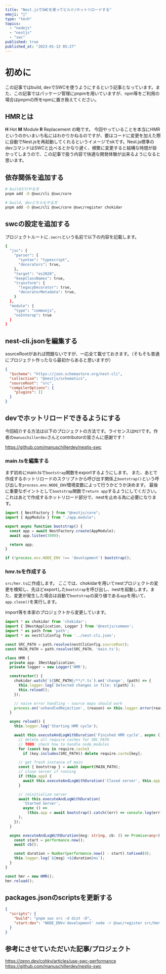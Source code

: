 ```yaml
---
title: "Nest.jsでSWCを使ってビルド/ホットリロードする"
emoji: "💪"
type: "tech"
topics:
  - "nodejs"
  - "nestjs"
  - "swc"
published: true
published_at: "2023-01-13 05:27"
---
```


# 初めに

この記事ではbuild, devでSWCを使うようにするという記事となっています。また、この記事ではパッケージ管理にpnpmを用いていますが、npm等をご利用の場合はpnpmの所をnpmに置き換えてください。

## HMRとは

**H** Hot
**M** Module
**R** Replacement
の略です。
今回やっていることを本当にHMRというのかいまいち私にはわかりかねるのですが、要はコードに変更を加えた際に自動でNest.jsを再起動してくれるというイメージでokです。Nest.js標準のdevコマンドはSWCと比べるとかなり遅く、頻繁に変更すると結構な時間が掛かってしまうので、この記事で扱う内容で快適な開発体験が出来るようになると思います。



## 依存関係を追加する

```bash
# buildだけやる方
pnpm add -D @swc/cli @swc/core

# build, devどちらもやる方
pnpm add -D @swc/cli @swc/core @swc/register chokidar
```

## swcの設定を追加する

プロジェクトルートに`.swcrc`という名前で以下の内容を記載します。

```bash
{
  "jsc": {
    "parser": {
      "syntax": "typescript",
      "decorators": true,
    },
    "target": "es2020",
    "keepClassNames": true,
    "transform": {
      "legacyDecorator": true,
      "decoratorMetadata": true,
    }
  },
  "module": {
    "type": "commonjs",
    "noInterop": true
  }
}
```

## nest-cli.jsonを編集する

sourceRootがあれば問題ないですが、一応全て載せておきます。（そもそも普通にプロジェクト作ったなら最初からあると思いますが）

```json
{
  "$schema": "https://json.schemastore.org/nest-cli",
  "collection": "@nestjs/schematics",
  "sourceRoot": "src",
  "compilerOptions": {
    "plugins": []
  }
}
```

## devでホットリロードできるようにする

今回紹介する方法は以下のプロジェクトの方法です。ライセンスは`MIT`です。作者の`manuschillerdev`さんとcontributorの皆さんに感謝です！

https://github.com/manuschillerdev/nestjs-swc


### main.tsを編集する

まず初めにmain.tsで`bootstrap`関数をexportするようにします。
また、あとで作成するホットリロードのスクリプトから呼び出す関係上`bootstrap()`という呼び出しを`process.env.NODE_ENV`環境変数によって行うかどうか決めます。
最後に重要なポイントとして`bootstrap`関数で`return app`するようにしてください。これはあとで作成するホットリロード部分で、nestを止める為に必要になります。
```ts
import { NestFactory } from "@nestjs/core";
import { AppModule } from "./app.module";

export async function bootstrap() {
  const app = await NestFactory.create(AppModule);
  await app.listen(3000);

  return app;
}

if (!process.env.NODE_ENV !== 'development') bootstrap();
```

### hmr.tsを作成する

`src/hmr.ts`に作成します。
ここでは、chokidarを用いてnestプロジェクトの変更を検知し、先ほどexportした`bootstrap`を呼び出し、nestを起動します。また、変更が発生した場合は自動で`bootstrap`の戻り値である`app`を用いて、`app.close()`を実行します。

import等を本家のプロジェクトから変更しています。

```ts
import * as chokidar from 'chokidar';
import { INestApplication, Logger } from '@nestjs/common';
import * as path from 'path';
import * as nestCliConfig from '../nest-cli.json';

const SRC_PATH = path.resolve(nestCliConfig.sourceRoot);
const MAIN_PATH = path.resolve(SRC_PATH, 'main.ts');

class HMR {
  private app: INestApplication;
  private logger = new Logger('HMR');

  constructor() {
    chokidar.watch(`${SRC_PATH}/**/*.ts`).on('change', (path) => {
      this.logger.log(`Detected changes in file: ${path}`);
      this.reload();
    });

    // naive error handling - source maps should work
    process.on('unhandledRejection', (reason) => this.logger.error(reason));
  }

  async reload() {
    this.logger.log('Starting HMR cycle');

    await this.executeAndLogWithDuration('Finished HMR cycle', async () => {
      // delete all require caches for SRC_PATH
      // TODO: check how to handle node_modules
      for (const key in require.cache)
        if (key.includes(SRC_PATH)) delete require.cache[key];

      // get fresh instance of main
      const { bootstrap } = await import(MAIN_PATH);
      // close server if running
      if (this.app) {
        await this.executeAndLogWithDuration('Closed server', this.app.close);
      }

      // reinitialize server
      await this.executeAndLogWithDuration(
        'Started Server',
        async () =>
          (this.app = await bootstrap().catch((err) => console.log(err))),
      );
    });
  }

  async executeAndLogWithDuration(msg: string, cb: () => Promise<any>) {
    const start = performance.now();
    await cb();

    const duration = Number(performance.now() - start).toFixed(0);
    this.logger.log(`${msg} +${duration}ms`);
  }
}

const hmr = new HMR();
hmr.reload();
```

## packages.jsonのscriptsを更新する

```json
{
  "scripts": {
    "build": "pnpm swc src -d dist -D",
    "start:dev": "NODE_ENV='development' node -r @swc/register src/hmr.ts",
  }
}
```

## 参考にさせていただいた記事/プロジェクト

https://zenn.dev/cohky/articles/use-swc-performance
https://github.com/manuschillerdev/nestjs-swc
